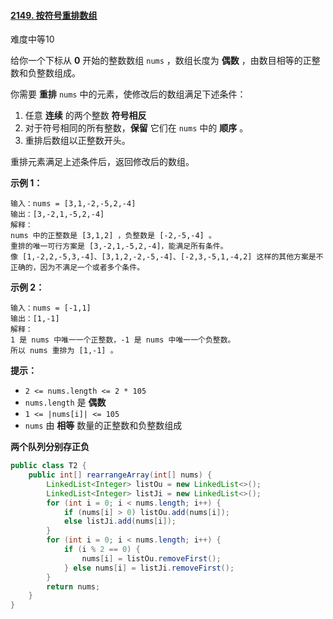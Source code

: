 #### [2149. 按符号重排数组](https://leetcode-cn.com/problems/rearrange-array-elements-by-sign/)

难度中等10

给你一个下标从 **0** 开始的整数数组 `nums` ，数组长度为 **偶数** ，由数目相等的正整数和负整数组成。

你需要 **重排** `nums` 中的元素，使修改后的数组满足下述条件：

1. 任意 **连续** 的两个整数 **符号相反**
2. 对于符号相同的所有整数，**保留** 它们在 `nums` 中的 **顺序** 。
3. 重排后数组以正整数开头。

重排元素满足上述条件后，返回修改后的数组。

**示例 1：**

```
输入：nums = [3,1,-2,-5,2,-4]
输出：[3,-2,1,-5,2,-4]
解释：
nums 中的正整数是 [3,1,2] ，负整数是 [-2,-5,-4] 。
重排的唯一可行方案是 [3,-2,1,-5,2,-4]，能满足所有条件。
像 [1,-2,2,-5,3,-4]、[3,1,2,-2,-5,-4]、[-2,3,-5,1,-4,2] 这样的其他方案是不正确的，因为不满足一个或者多个条件。 
```

**示例 2：**

```
输入：nums = [-1,1]
输出：[1,-1]
解释：
1 是 nums 中唯一一个正整数，-1 是 nums 中唯一一个负整数。
所以 nums 重排为 [1,-1] 。
```

**提示：**

- `2 <= nums.length <= 2 * 105`
- `nums.length` 是 **偶数**
- `1 <= |nums[i]| <= 105`
- `nums` 由 **相等** 数量的正整数和负整数组成

**两个队列分别存正负**

```java
public class T2 {
    public int[] rearrangeArray(int[] nums) {
        LinkedList<Integer> listOu = new LinkedList<>();
        LinkedList<Integer> listJi = new LinkedList<>();
        for (int i = 0; i < nums.length; i++) {
            if (nums[i] > 0) listOu.add(nums[i]);
            else listJi.add(nums[i]);
        }
        for (int i = 0; i < nums.length; i++) {
            if (i % 2 == 0) {
                nums[i] = listOu.removeFirst();
            } else nums[i] = listJi.removeFirst();
        }
        return nums;
    }
}
```